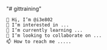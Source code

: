 "# gittraining" 

    
    👋 Hi, I’m @i3e802
    👀 I’m interested in ...
    🌱 I’m currently learning ...
    💞️ I’m looking to collaborate on ...
    📫 How to reach me .....

